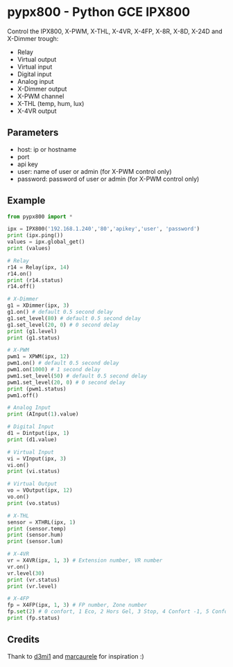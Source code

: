 # pypx800 - Python GCE IPX800

Control the IPX800, X-PWM, X-THL, X-4VR, X-4FP, X-8R, X-8D, X-24D and X-Dimmer trough:

- Relay
- Virtual output
- Virtual input
- Digital input
- Analog input
- X-Dimmer output
- X-PWM channel
- X-THL (temp, hum, lux)
- X-4VR output

## Parameters

- host: ip or hostname
- port
- api key
- user: name of user or admin (for X-PWM control only)
- password: password of user or admin (for X-PWM control only)

## Example

```python
from pypx800 import *

ipx = IPX800('192.168.1.240','80','apikey','user', 'password')
print (ipx.ping())
values = ipx.global_get()
print (values)

# Relay
r14 = Relay(ipx, 14)
r14.on()
print (r14.status)
r14.off()

# X-Dimmer
g1 = XDimmer(ipx, 3)
g1.on() # default 0.5 second delay
g1.set_level(80) # default 0.5 second delay
g1.set_level(20, 0) # 0 second delay
print (g1.level)
print (g1.status)

# X-PWM
pwm1 = XPWM(ipx, 12)
pwm1.on() # default 0.5 second delay
pwm1.on(1000) # 1 second delay
pwm1.set_level(50) # default 0.5 second delay
pwm1.set_level(20, 0) # 0 second delay
print (pwm1.status)
pwm1.off()

# Analog Input
print (AInput(1).value)

# Digital Input
d1 = Dintput(ipx, 1)
print (d1.value)

# Virtual Input
vi = VInput(ipx, 3)
vi.on()
print (vi.status)

# Virtual Output
vo = VOutput(ipx, 12)
vo.on()
print (vo.status)

# X-THL
sensor = XTHRL(ipx, 1)
print (sensor.temp)
print (sensor.hum)
print (sensor.lum)

# X-4VR
vr = X4VR(ipx, 1, 3) # Extension number, VR number
vr.on()
vr.level(30)
print (vr.status)
print (vr.level)

# X-4FP
fp = X4FP(ipx, 1, 3) # FP number, Zone number
fp.set(2) # 0 confort, 1 Eco, 2 Hors Gel, 3 Stop, 4 Confort -1, 5 Confort -2
print (fp.status)
```

## Credits

Thank to [d3mi1](https://github.com/d4mi1/python-ipx800) and [marcaurele](https://github.com/marcaurele/gce-ipx800) for inspiration :)

